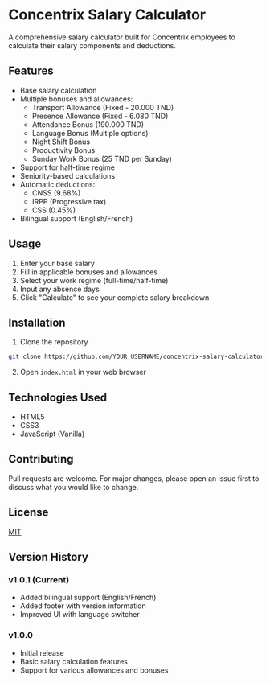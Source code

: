 # Concentrix Salary Calculator

A comprehensive salary calculator built for Concentrix employees to calculate their salary components and deductions.

## Features

- Base salary calculation
- Multiple bonuses and allowances:
  - Transport Allowance (Fixed - 20.000 TND)
  - Presence Allowance (Fixed - 6.080 TND)
  - Attendance Bonus (190.000 TND)
  - Language Bonus (Multiple options)
  - Night Shift Bonus
  - Productivity Bonus
  - Sunday Work Bonus (25 TND per Sunday)
- Support for half-time regime
- Seniority-based calculations
- Automatic deductions:
  - CNSS (9.68%)
  - IRPP (Progressive tax)
  - CSS (0.45%)
- Bilingual support (English/French)

## Usage

1. Enter your base salary
2. Fill in applicable bonuses and allowances
3. Select your work regime (full-time/half-time)
4. Input any absence days
5. Click "Calculate" to see your complete salary breakdown

## Installation

1. Clone the repository
```bash
git clone https://github.com/YOUR_USERNAME/concentrix-salary-calculator.git
```

2. Open `index.html` in your web browser

## Technologies Used

- HTML5
- CSS3
- JavaScript (Vanilla)

## Contributing

Pull requests are welcome. For major changes, please open an issue first to discuss what you would like to change.

## License

[MIT](https://choosealicense.com/licenses/mit/)

## Version History

### v1.0.1 (Current)
- Added bilingual support (English/French)
- Added footer with version information
- Improved UI with language switcher

### v1.0.0
- Initial release
- Basic salary calculation features
- Support for various allowances and bonuses